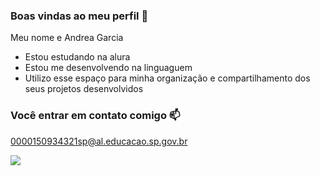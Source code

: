 ### Boas vindas ao meu perfil 💙 
Meu nome e Andrea Garcia

- Estou estudando na alura
-  Estou me desenvolvendo na linguaguem
- Utilizo esse espaço para minha organização e compartilhamento dos seus projetos desenvolvidos
  
### Você entrar em contato comigo 📫

0000150934321sp@al.educacao.sp.gov.br

![](https://gizmodo.uol.com.br/wp-content/blogs.dir/8/files/2021/02/nyan-cat.gif)
